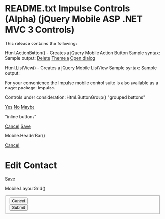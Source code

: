 README.txt
Impulse Controls (Alpha)
(jQuery Mobile ASP .NET MVC 3 Controls)
========

This release contains the following:

Html.ActionButton() - Creates a jQuery Mobile Action Button
Sample syntax:
Sample output:
<a href="index.html" data-role="button" data-icon="delete">Delete</a>
<a href="index.html" data-role="button" data-theme="a">Theme a</a>
<a href="foo.html" data-rel="dialog" data-transition="pop">Open dialog</a> 

Html.ListView() - Creates a jQuery Mobile ListView
Sample syntax:
Sample output:


For your convenience the Impulse mobile control suite is also available as a nuget package: Impulse.




Controls under consideration:
Html.ButtonGroup()
"grouped buttons"
<div data-role="controlgroup">
<a href="index.html" data-role="button">Yes</a>
<a href="index.html" data-role="button">No</a>
<a href="index.html" data-role="button">Maybe</a>
</div>

"inline buttons"
<div data-inline="true">
	<a href="index.html" data-role="button">Cancel</a>
	<a href="index.html" data-role="button" data-theme="b">Save</a>
</div>

Mobile.HeaderBar()
<div data-role="header" data-position="inline">
	<a href="index.html" data-icon="delete">Cancel</a>
	<h1>Edit Contact</h1>
	<a href="index.html" data-icon="check" data-theme="b">Save</a>
</div>

Mobile.LayoutGrid()
<fieldset class="ui-grid-a">
	<div class="ui-block-a"><button type="submit" data-theme="c">Cancel</button></div>
	<div class="ui-block-b"><button type="submit" data-theme="b">Submit</button></div>	   
</fieldset>